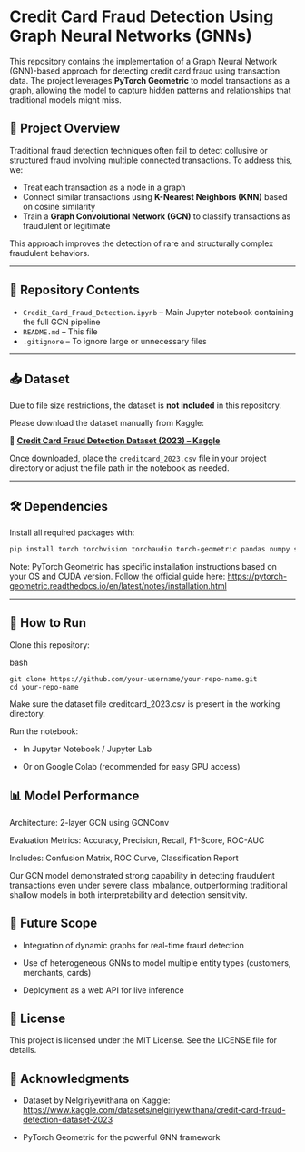 # Credit Card Fraud Detection Using Graph Neural Networks (GNNs)

This repository contains the implementation of a Graph Neural Network (GNN)-based approach for detecting credit card fraud using transaction data. The project leverages **PyTorch Geometric** to model transactions as a graph, allowing the model to capture hidden patterns and relationships that traditional models might miss.

## 📌 Project Overview

Traditional fraud detection techniques often fail to detect collusive or structured fraud involving multiple connected transactions. To address this, we:

- Treat each transaction as a node in a graph
- Connect similar transactions using **K-Nearest Neighbors (KNN)** based on cosine similarity
- Train a **Graph Convolutional Network (GCN)** to classify transactions as fraudulent or legitimate

This approach improves the detection of rare and structurally complex fraudulent behaviors.

---

## 📁 Repository Contents

- `Credit_Card_Fraud_Detection.ipynb` – Main Jupyter notebook containing the full GCN pipeline
- `README.md` – This file
- `.gitignore` – To ignore large or unnecessary files

---

## 📥 Dataset

Due to file size restrictions, the dataset is **not included** in this repository.

Please download the dataset manually from Kaggle:

🔗 **[Credit Card Fraud Detection Dataset (2023) – Kaggle](https://www.kaggle.com/datasets/nelgiriyewithana/credit-card-fraud-detection-dataset-2023/data)**

Once downloaded, place the `creditcard_2023.csv` file in your project directory or adjust the file path in the notebook as needed.

---

## 🛠️ Dependencies

Install all required packages with:

```bash
pip install torch torchvision torchaudio torch-geometric pandas numpy scikit-learn matplotlib
```
Note: PyTorch Geometric has specific installation instructions based on your OS and CUDA version. Follow the official guide here: https://pytorch-geometric.readthedocs.io/en/latest/notes/installation.html

---

## 🚀 How to Run
Clone this repository:

bash
```
git clone https://github.com/your-username/your-repo-name.git
cd your-repo-name
```
Make sure the dataset file creditcard_2023.csv is present in the working directory.

Run the notebook:

- In Jupyter Notebook / Jupyter Lab

- Or on Google Colab (recommended for easy GPU access)

## 📊 Model Performance
Architecture: 2-layer GCN using GCNConv

Evaluation Metrics: Accuracy, Precision, Recall, F1-Score, ROC-AUC

Includes: Confusion Matrix, ROC Curve, Classification Report

Our GCN model demonstrated strong capability in detecting fraudulent transactions even under severe class imbalance, outperforming traditional shallow models in both interpretability and detection sensitivity.

## 🧠 Future Scope
- Integration of dynamic graphs for real-time fraud detection

- Use of heterogeneous GNNs to model multiple entity types (customers, merchants, cards)

- Deployment as a web API for live inference

## 📄 License
This project is licensed under the MIT License. See the LICENSE file for details.

## 🙌 Acknowledgments
- Dataset by Nelgiriyewithana on Kaggle: https://www.kaggle.com/datasets/nelgiriyewithana/credit-card-fraud-detection-dataset-2023

- PyTorch Geometric for the powerful GNN framework


